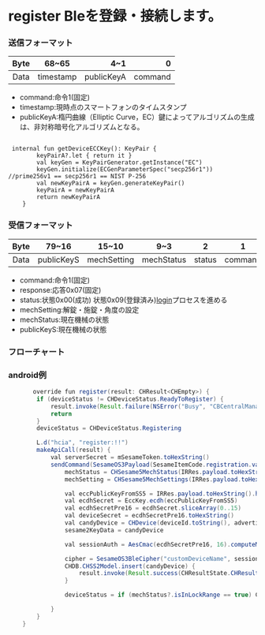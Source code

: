 # register Bleを登録・接続します。

### 送信フォーマット

|  Byte  | 68~65|        4~1 |       0 |  
|:------:|:----:|-----------:|--------:|
| Data   |timestamp|  publicKeyA | command |

- command:命令1(固定)
- timestamp:現時点のスマートフォンのタイムスタンプ
- publicKeyA:楕円曲線（Elliptic Curve，EC）鍵によってアルゴリズムの生成は、非対称暗号化アルゴリズムとなる。
```agsl

 internal fun getDeviceECCKey(): KeyPair {
        keyPairA?.let { return it }
        val keyGen = KeyPairGenerator.getInstance("EC")
        keyGen.initialize(ECGenParameterSpec("secp256r1")) //prime256v1 == secp256r1 == NIST P-256
        val newKeyPairA = keyGen.generateKeyPair()
        keyPairA = newKeyPairA
        return newKeyPairA
    }
```

### 受信フォーマット

| Byte  |79~16|15~10 |9~3|    2 |   1   |     0      |  
|:---:|:----:|:----:|:-----:|:----:|:-----:|:-----:|
| Data | publicKeyS|mechSetting|mechStatus| status  | command |response   |
- command:命令1(固定)
- response:応答0x07(固定)
- status:状態0x00(成功)  状態0x09(登録済み)[login](login.md)プロセスを進める
- mechSetting:解錠・施錠・角度の設定
- mechStatus:現在機械の状態
- publicKeyS:現在機械の状態

### フローチャート
<!-- ![icon](register.svg) -->





### android例
``` java
       override fun register(result: CHResult<CHEmpty>) {
        if (deviceStatus != CHDeviceStatus.ReadyToRegister) {
            result.invoke(Result.failure(NSError("Busy", "CBCentralManager", 7)))
            return
        }
        deviceStatus = CHDeviceStatus.Registering

        L.d("hcia", "register:!!")
        makeApiCall(result) {
            val serverSecret = mSesameToken.toHexString()
            sendCommand(SesameOS3Payload(SesameItemCode.registration.value, EccKey.getPubK().hexStringToByteArray() + System.currentTimeMillis().toUInt32ByteArray()), DeviceSegmentType.plain) { IRRes ->
                mechStatus = CHSesame5MechStatus(IRRes.payload.toHexString().hexStringToByteArray().sliceArray(0..6))
                mechSetting = CHSesame5MechSettings(IRRes.payload.toHexString().hexStringToByteArray().sliceArray(7..12))

                val eccPublicKeyFromSS5 = IRRes.payload.toHexString().hexStringToByteArray().sliceArray(13..76)
                val ecdhSecret = EccKey.ecdh(eccPublicKeyFromSS5)
                val ecdhSecretPre16 = ecdhSecret.sliceArray(0..15)
                val deviceSecret = ecdhSecretPre16.toHexString()
                val candyDevice = CHDevice(deviceId.toString(), advertisement!!.productModel!!.deviceModel(), null, "0000", deviceSecret, serverSecret)
                sesame2KeyData = candyDevice

                val sessionAuth = AesCmac(ecdhSecretPre16, 16).computeMac(mSesameToken)

                cipher = SesameOS3BleCipher("customDeviceName", sessionAuth!!, ("00" + mSesameToken.toHexString()).hexStringToByteArray())
                CHDB.CHSS2Model.insert(candyDevice) {
                    result.invoke(Result.success(CHResultState.CHResultStateBLE(CHEmpty())))
                }

                deviceStatus = if (mechStatus?.isInLockRange == true) CHDeviceStatus.Locked else CHDeviceStatus.Unlocked

            }
        }
    }
```
